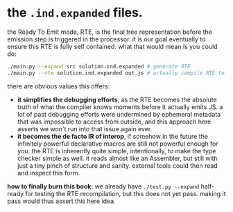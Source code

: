 # the `.ind.expanded` files.

the Ready To Emit mode, RTE, is the final tree representation before the emission step is triggered in the processor. it is our goal eventually to ensure this RTE is fully self contained. what that would mean is you could do:

```bash
./main.py --expand src solution.ind.expanded # generate RTE
./main.py --rte solution.ind.expanded out.js # actually compile RTE to JS
```

there are obvious values this offers:
- **it simplifies the debugging efforts**, as the RTE becomes the absolute truth of what the compiler knows moments before it actually emits JS. a lot of past debugging efforts were undermined by ephemeral metadata that was impossible to access from outside, and this approach here asserts we won't run into that issue again ever.
- **it becomes the de facto IR of interop**, if somehow in the future the infinitely powerful declarative macros are still not powerful enough for you. the RTE is inherently quite simple, intentionally, to make the type checker simple as well. it reads almost like an Assembler, but still with just a tiny pinch of structure and sanity. external tools could then read and inspect this form.

**how to finally burn this book:** we already have `./test.py --expand` half-ready for testing the RTE recompilation, but this does not yet pass. making it pass would thus assert this here idea.
